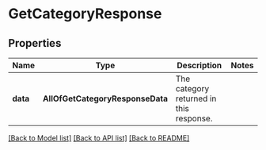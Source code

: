 # GetCategoryResponse

## Properties
Name | Type | Description | Notes
------------ | ------------- | ------------- | -------------
**data** | **AllOfGetCategoryResponseData** | The category returned in this response.  | 

[[Back to Model list]](../README.md#documentation-for-models) [[Back to API list]](../README.md#documentation-for-api-endpoints) [[Back to README]](../README.md)

